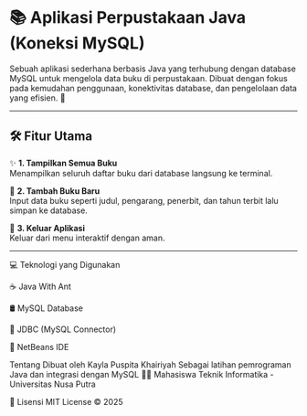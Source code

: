 # 📚 Aplikasi Perpustakaan Java (Koneksi MySQL)

Sebuah aplikasi sederhana berbasis Java yang terhubung dengan database MySQL untuk mengelola data buku di perpustakaan. Dibuat dengan fokus pada kemudahan penggunaan, konektivitas database, dan pengelolaan data yang efisien. 🚀

---

## 🛠️ Fitur Utama

✨ **1. Tampilkan Semua Buku**  
Menampilkan seluruh daftar buku dari database langsung ke terminal.

📝 **2. Tambah Buku Baru**  
Input data buku seperti judul, pengarang, penerbit, dan tahun terbit lalu simpan ke database.

🚪 **3. Keluar Aplikasi**  
Keluar dari menu interaktif dengan aman.

---



💻 Teknologi yang Digunakan

☕ Java With Ant

🛢️ MySQL Database

🔗 JDBC (MySQL Connector)

🧠 NetBeans IDE



Tentang
Dibuat oleh Kayla Puspita Khairiyah
Sebagai latihan pemrograman Java dan integrasi dengan MySQL
👩‍💻 Mahasiswa Teknik Informatika - Universitas Nusa Putra


📎 Lisensi
MIT License © 2025
